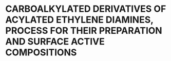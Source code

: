 # CARBOALKYLATED DERIVATIVES OF ACYLATED ETHYLENE DIAMINES, PROCESS FOR THEIR PREPARATION AND SURFACE ACTIVE COMPOSITIONS
